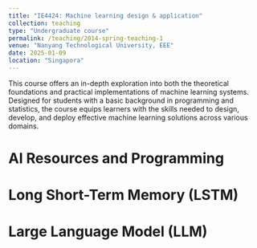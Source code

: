```yaml
---
title: "IE4424: Machine learning design & application"
collection: teaching
type: "Undergraduate course"
permalink: /teaching/2014-spring-teaching-1
venue: "Nanyang Technological University, EEE"
date: 2025-01-09
location: "Singapora"
---
```


This course offers an in-depth exploration into both the theoretical foundations and practical implementations of machine learning systems. Designed for students with a basic background in programming and statistics, the course equips learners with the skills needed to design, develop, and deploy effective machine learning solutions across various domains.

AI Resources and Programming
======

Long Short-Term Memory (LSTM)
======

Large Language Model (LLM)
======